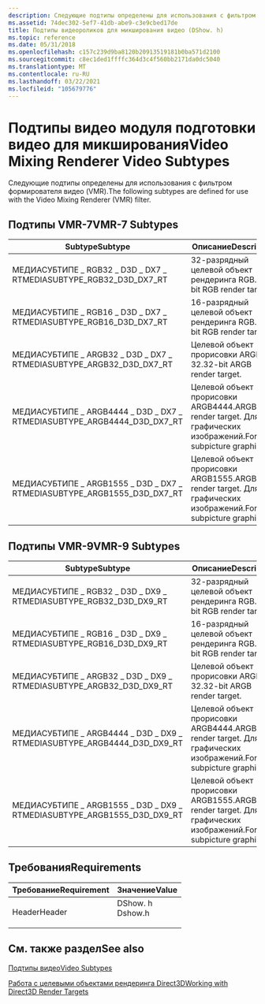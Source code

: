 ```yaml
---
description: Следующие подтипы определены для использования с фильтром формирователя видео (VMR).
ms.assetid: 74dec302-5ef7-41db-abe9-c3e9cbed17de
title: Подтипы видеороликов для микширования видео (DShow. h)
ms.topic: reference
ms.date: 05/31/2018
ms.openlocfilehash: c157c239d9ba8120b20913519181b0ba571d2100
ms.sourcegitcommit: c8ec1ded1ffffc364d3c4f560bb2171da0dc5040
ms.translationtype: MT
ms.contentlocale: ru-RU
ms.lasthandoff: 03/22/2021
ms.locfileid: "105679776"
---
```

# <a name="video-mixing-renderer-video-subtypes"></a><span data-ttu-id="9a026-103">Подтипы видео модуля подготовки видео для микширования</span><span class="sxs-lookup"><span data-stu-id="9a026-103">Video Mixing Renderer Video Subtypes</span></span>

<span data-ttu-id="9a026-104">Следующие подтипы определены для использования с фильтром формирователя видео (VMR).</span><span class="sxs-lookup"><span data-stu-id="9a026-104">The following subtypes are defined for use with the Video Mixing Renderer (VMR) filter.</span></span>

## <a name="vmr-7-subtypes"></a><span data-ttu-id="9a026-105">Подтипы VMR-7</span><span class="sxs-lookup"><span data-stu-id="9a026-105">VMR-7 Subtypes</span></span>



| <span data-ttu-id="9a026-106">Subtype</span><span class="sxs-lookup"><span data-stu-id="9a026-106">Subtype</span></span>                              | <span data-ttu-id="9a026-107">Описание</span><span class="sxs-lookup"><span data-stu-id="9a026-107">Description</span></span>                                      |
|--------------------------------------|--------------------------------------------------|
| <span data-ttu-id="9a026-108">МЕДИАСУБТИПЕ \_ RGB32 \_ D3D \_ DX7 \_ RT</span><span class="sxs-lookup"><span data-stu-id="9a026-108">MEDIASUBTYPE\_RGB32\_D3D\_DX7\_RT</span></span>    | <span data-ttu-id="9a026-109">32-разрядный целевой объект рендеринга RGB.</span><span class="sxs-lookup"><span data-stu-id="9a026-109">32-bit RGB render target.</span></span>                        |
| <span data-ttu-id="9a026-110">МЕДИАСУБТИПЕ \_ RGB16 \_ D3D \_ DX7 \_ RT</span><span class="sxs-lookup"><span data-stu-id="9a026-110">MEDIASUBTYPE\_RGB16\_D3D\_DX7\_RT</span></span>    | <span data-ttu-id="9a026-111">16-разрядный целевой объект рендеринга RGB.</span><span class="sxs-lookup"><span data-stu-id="9a026-111">16-bit RGB render target.</span></span>                        |
| <span data-ttu-id="9a026-112">МЕДИАСУБТИПЕ \_ ARGB32 \_ D3D \_ DX7 \_ RT</span><span class="sxs-lookup"><span data-stu-id="9a026-112">MEDIASUBTYPE\_ARGB32\_D3D\_DX7\_RT</span></span>   | <span data-ttu-id="9a026-113">Целевой объект прорисовки ARGB 32.</span><span class="sxs-lookup"><span data-stu-id="9a026-113">32-bit ARGB render target.</span></span>                       |
| <span data-ttu-id="9a026-114">МЕДИАСУБТИПЕ \_ ARGB4444 \_ D3D \_ DX7 \_ RT</span><span class="sxs-lookup"><span data-stu-id="9a026-114">MEDIASUBTYPE\_ARGB4444\_D3D\_DX7\_RT</span></span> | <span data-ttu-id="9a026-115">Целевой объект прорисовки ARGB4444.</span><span class="sxs-lookup"><span data-stu-id="9a026-115">ARGB4444 render target.</span></span> <span data-ttu-id="9a026-116">Для графических изображений.</span><span class="sxs-lookup"><span data-stu-id="9a026-116">For subpicture graphics.</span></span> |
| <span data-ttu-id="9a026-117">МЕДИАСУБТИПЕ \_ ARGB1555 \_ D3D \_ DX7 \_ RT</span><span class="sxs-lookup"><span data-stu-id="9a026-117">MEDIASUBTYPE\_ARGB1555\_D3D\_DX7\_RT</span></span> | <span data-ttu-id="9a026-118">Целевой объект прорисовки ARGB1555.</span><span class="sxs-lookup"><span data-stu-id="9a026-118">ARGB1555 render target.</span></span> <span data-ttu-id="9a026-119">Для графических изображений.</span><span class="sxs-lookup"><span data-stu-id="9a026-119">For subpicture graphics.</span></span> |



 

## <a name="vmr-9-subtypes"></a><span data-ttu-id="9a026-120">Подтипы VMR-9</span><span class="sxs-lookup"><span data-stu-id="9a026-120">VMR-9 Subtypes</span></span>



| <span data-ttu-id="9a026-121">Subtype</span><span class="sxs-lookup"><span data-stu-id="9a026-121">Subtype</span></span>                              | <span data-ttu-id="9a026-122">Описание</span><span class="sxs-lookup"><span data-stu-id="9a026-122">Description</span></span>                                      |
|--------------------------------------|--------------------------------------------------|
| <span data-ttu-id="9a026-123">МЕДИАСУБТИПЕ \_ RGB32 \_ D3D \_ DX9 \_ RT</span><span class="sxs-lookup"><span data-stu-id="9a026-123">MEDIASUBTYPE\_RGB32\_D3D\_DX9\_RT</span></span>    | <span data-ttu-id="9a026-124">32-разрядный целевой объект рендеринга RGB.</span><span class="sxs-lookup"><span data-stu-id="9a026-124">32-bit RGB render target.</span></span>                        |
| <span data-ttu-id="9a026-125">МЕДИАСУБТИПЕ \_ RGB16 \_ D3D \_ DX9 \_ RT</span><span class="sxs-lookup"><span data-stu-id="9a026-125">MEDIASUBTYPE\_RGB16\_D3D\_DX9\_RT</span></span>    | <span data-ttu-id="9a026-126">16-разрядный целевой объект рендеринга RGB.</span><span class="sxs-lookup"><span data-stu-id="9a026-126">16-bit RGB render target.</span></span>                        |
| <span data-ttu-id="9a026-127">МЕДИАСУБТИПЕ \_ ARGB32 \_ D3D \_ DX9 \_ RT</span><span class="sxs-lookup"><span data-stu-id="9a026-127">MEDIASUBTYPE\_ARGB32\_D3D\_DX9\_RT</span></span>   | <span data-ttu-id="9a026-128">Целевой объект прорисовки ARGB 32.</span><span class="sxs-lookup"><span data-stu-id="9a026-128">32-bit ARGB render target.</span></span>                       |
| <span data-ttu-id="9a026-129">МЕДИАСУБТИПЕ \_ ARGB4444 \_ D3D \_ DX9 \_ RT</span><span class="sxs-lookup"><span data-stu-id="9a026-129">MEDIASUBTYPE\_ARGB4444\_D3D\_DX9\_RT</span></span> | <span data-ttu-id="9a026-130">Целевой объект прорисовки ARGB4444.</span><span class="sxs-lookup"><span data-stu-id="9a026-130">ARGB4444 render target.</span></span> <span data-ttu-id="9a026-131">Для графических изображений.</span><span class="sxs-lookup"><span data-stu-id="9a026-131">For subpicture graphics.</span></span> |
| <span data-ttu-id="9a026-132">МЕДИАСУБТИПЕ \_ ARGB1555 \_ D3D \_ DX9 \_ RT</span><span class="sxs-lookup"><span data-stu-id="9a026-132">MEDIASUBTYPE\_ARGB1555\_D3D\_DX9\_RT</span></span> | <span data-ttu-id="9a026-133">Целевой объект прорисовки ARGB1555.</span><span class="sxs-lookup"><span data-stu-id="9a026-133">ARGB1555 render target.</span></span> <span data-ttu-id="9a026-134">Для графических изображений.</span><span class="sxs-lookup"><span data-stu-id="9a026-134">For subpicture graphics.</span></span> |



 

## <a name="requirements"></a><span data-ttu-id="9a026-135">Требования</span><span class="sxs-lookup"><span data-stu-id="9a026-135">Requirements</span></span>



| <span data-ttu-id="9a026-136">Требование</span><span class="sxs-lookup"><span data-stu-id="9a026-136">Requirement</span></span> | <span data-ttu-id="9a026-137">Значение</span><span class="sxs-lookup"><span data-stu-id="9a026-137">Value</span></span> |
|-------------------|------------------------------------------------------------------------------------|
| <span data-ttu-id="9a026-138">Header</span><span class="sxs-lookup"><span data-stu-id="9a026-138">Header</span></span><br/> | <dl> <span data-ttu-id="9a026-139"><dt>DShow. h</dt></span><span class="sxs-lookup"><span data-stu-id="9a026-139"><dt>Dshow.h</dt></span></span> </dl> |



## <a name="see-also"></a><span data-ttu-id="9a026-140">См. также раздел</span><span class="sxs-lookup"><span data-stu-id="9a026-140">See also</span></span>

<dl> <dt>

[<span data-ttu-id="9a026-141">Подтипы видео</span><span class="sxs-lookup"><span data-stu-id="9a026-141">Video Subtypes</span></span>](video-subtypes.md)
</dt> <dt>

[<span data-ttu-id="9a026-142">Работа с целевыми объектами рендеринга Direct3D</span><span class="sxs-lookup"><span data-stu-id="9a026-142">Working with Direct3D Render Targets</span></span>](working-with-direct3d-render-targets.md)
</dt> </dl>

 

 




